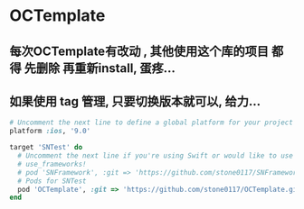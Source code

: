# OCTemplate

## 每次OCTemplate有改动 , 其他使用这个库的项目 都得 先删除 再重新install, 蛋疼...
## 如果使用 tag 管理, 只要切换版本就可以, 给力...
```ruby
# Uncomment the next line to define a global platform for your project
platform :ios, '9.0'

target 'SNTest' do
  # Uncomment the next line if you're using Swift or would like to use dynamic frameworks
  # use_frameworks!
  # pod 'SNFramework', :git => 'https://github.com/stone0117/SNFramework.git'
  # Pods for SNTest
  pod 'OCTemplate', :git => 'https://github.com/stone0117/OCTemplate.git'
end
```